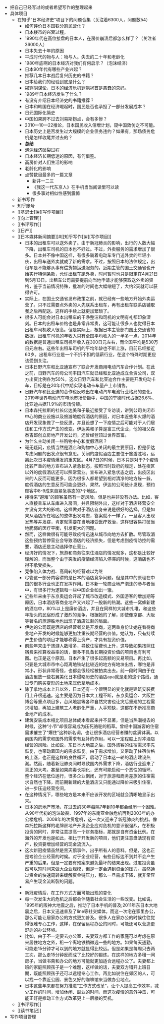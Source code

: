- 把自己已经写过的或者希望写作的整理起来
- 具体项目
    - 在知乎“日本经济史”项目下的问题合集（关注着6300人，问题数54）
        - 如何评价日本国铁分割民营化？
        - 日本楼市的兴衰过程。
        - 1990年代在高位接盘的日本人，在房价崩溃后都怎么样了？（关注者36000人）
        - 日本失去十年的原因
        - 平成时代的物与人：物与人。失去的二十年和老龄化
        - 1980年底啊的日本经济对我们有何启示？（泡沫经济）
        - 日本90年代有哪些产业兴起？
        - 推荐几本日本战后复兴历史的书籍？
        - 日本给我们的经验到底是什么？
        - 揭穿阴谋论，日本的经济危机罪魁祸首是愚蠢的央妈。
        - 1989年日本经济发生了什么？
        - 有没有介绍日本经济史的书籍推荐？
        - 日本和韩国在经济崛起时，国民是否也承担了一部分发展成本？
        - 日元国际化简史
        - 中国如果跨不过去刘易斯拐点，会有多惨？
        - 2010—10—22推论，日本国民收入倍增计划，窥中国效仿之不可能。
        - 日本历史上是否发生过大规模的企业债务违约？如果有，那场债务危机是怎样收尾并过去的？
        - **总结**
        - 泡沫经济破裂过程
        - 日本经济长期低迷的原因，有何借鉴。
        - 高房价对人们生活的影响
        - 老龄化的影响
        - 点赞数目最多的一篇文章
            - 新井一二三
            - 《我这一代东京人》在手机当当阅读里可以读
            - 很多事对相似性感到震惊
    - 新书写作
    - 知乎账号
    - [[基恩士]]#[[写作项目]]
    - [[向上管理]]
    - [[书评写作]]
    - [[日产]]
    - [[日本媒体新闻摘要]]#[[知乎写作]]#[[写作项目]]
        - 日本的出租车可以送外卖了。由于新冠肺炎的影响，出行的人数大幅下降，出租车司机的日本也不好过。不过，外卖服务的需求增加了很多。日本并不像中国这样，有很多骑着电动车专门送外卖的年轻小伙，出租车送外卖就成了新的需求。不过，按照日本的法律规定，出租车是不能够从事有偿货物运送服务的。近期主管的国土交通省也开始实行特例条款，允许出租车跑外卖，时间暂时也只是限定在4月21日到5月13日。出租车公司需要提前向当地申请才能够获取送外卖的资格，鉴于当前情况特殊，批准的时间也大幅缩短了，大约2天就可以获得许可。
        - 实际上，在国土交通省发布政策之前，就已经有一些地方开始外卖运营了。只不过需要点外卖的人先联系出租车，再有出租车联系店铺取餐之后再配送。这样的手续上就更加繁琐了。
        - 很多人可能会对日本出租车的干净整洁和司机的文明有礼都印象深刻。日本的出租车价格也是非常非常贵，这可能让很多人也觉得日本出租车司机收入很高。但是实际上，根据日本主管部门国土交通省的数据，出租车司机的年收入只有全国平均收入的一半多一点，2014年的数据是普通出租车司机年收入在300日元左右，而全国平均是530万日元左右。这些年出租车司机的平均年龄也不断上涨，目前已经接近60岁。出租车行业是一个不折不扣的低薪行业，在这个特殊时期更应该受到关注。
        - 日本日野汽车和比亚迪宣布了联合开发商用电动汽车合作计划。在此之前，日野汽车的母公司丰田汽车就已经和比亚迪成立合资公司，双方出资比例各为50%。这次日野汽车和比亚迪合作主要是开发电动卡车，目标是在20年代中期实现电动卡车量产上市销售。
        - 日野汽车和比亚迪的合作也反映出在电动汽车电池行业格局的变化。2019年世界电动汽车电池市场份额中，中国的宁德时代占据26.6%、比亚迪占据11.9%的市场份额。
        - 日本森托拉斯的社长亿达美和子最近接受了专访谈，讲到公司关闭市中心的商业设施以及旅游地度假酒店的原因，对日本近些年火爆的酒店开发现象做了一些反思，并且设想了一下疫情之后可能对于人们居住和工作方式产生的改变。伊达美和子算是富三代企业，他的祖父森泰吉郎创立房地产开发公司，还曾经登顶过世界首富。
        - 为什么主动关闭一些购物中心和度假酒店？
        - 毫无疑问，疫情当然是酒店和购物中心关闭的最主要原因，但是伊达考虑问题的出发点很有意思。关闭的度假酒店主要位于旅游胜地，远离此次日本疫情爆发的重灾区。4月7日的时候，日本只是对于7个疫情比较严重的地方宣布进入紧急状态，按照当时政府的规定，处在疫区以外的度假酒店还可以照常营业。宣布进入紧急状态之后，出疫区出来的人反而可能更多，因为很多人都希望到相对清净的地方躲一躲，度假酒店的生意反而可能会更好。果然，伊达的公司统计发现，预约顾客中8-9成来自紧急事态的7个地区。
        - 接待来“避难”的顾客虽然有一定风险，但是也并非没有办法。比如，客人直接乘车从车库进入房间，并且限制外出，这样对于酒店经营安全并没有太大的影响。这样做对于酒店自身来说是很好的选择。但是如果从酒店所在地区的整体出发考虑，答案就不一样了。一旦客人出现发热等并发症，肯定就需要在当地接受医疗救治，这样很容易打破当地脆弱的医疗平衡，引发更大的问题。
        - 然而，这样做很有可能导致疫情迅速从城市向地方去扩散。尽管取消这些预约暂停营业会导致酒店的经济损失，但是考虑到疫情防控的需要，酒店还是主动选择停止营业。
        - 经济好的情况下，旅游和商务往来住酒店的情况就多，这都是比较好理解的，而当整个由于突发的疫情经济陷入停滞的时候，这酒店也不得不承受损失。
        - 竞争陷入体力战、高周转的经营难以为继
        - 尽管这一部分内容讲的是日本的酒店竞争问题，但是其中的原理在中国的很多行业也正在发挥作用。日本新一轮商业地产泡沫的参与者当中，有很多行为逻辑和一些中国企业如出一辙。
        - 近些年来由于东京奥运会开起了城市改造模式、外国游客的增加期等原因，日本酒店等商业地产又兴起了一股新的热潮。这些一窝蜂新建的酒店中，80%以上是廉价酒店，并且在同样的大城市扎堆，和这些年抬头的民宿形成了激烈的竞争。根据她的了解，即使像京都、大阪等著名的旅游胜地也出现了酒店过剩的局面。
        - 伊达的公司既是酒店的经营者又是开发商，这两重身份让她在看待商业地产开发的时候能够更加注重长期经营的价值。她认为，只有持续产生价值的项目才能够称得上资产，才具有投资价值。
        - 前些年来由于旅游人数增多，导致住宿费也上升，这导致如果按照住宿费来推算收益率的话，很多不具备长期投资价值的项目也有利可图。也正是这个原因，日本产生了很多起高额的交易项目。再比如，只要是大城市市中心距离地铁站比较近的地方有地块出售，哪怕是非常小，形状非常奇怪，也都会很轻松被拍卖出去。前一段时间由于在酒店里放一些右翼美化日本侵略历史的酒店apa就是走的这个路线，通过专门购买变形的土地来压低拿地成本。
        - 除了拿地成本上升以外，日本还有一个很明显的变化就是建筑安装费用上升很迅速。这主要是因为日本大工程不断，东京奥运会、大阪世博会等重点项目多，台风地震等各种自然灾害也让灾后重建的工程需求增加，再加上建筑工人老龄化严重，人手短缺，这都在不断推高商业地产的成本。
        - 建筑安装成本相比项目总体成本看起来并不显著，但是当热潮褪去的时候，这种“小节”却很容易成为压死骆驼的稻草。曾经中国游客的住宿需求催生了“爆住”这种新名词，也让很多酒店经营者赚的盆满钵满。以前国内的需求和国外的需求有互补的作用，可以一定程度上对冲酒店经营的风险。比如说，东日本大地震之后，国外旅客的住宿需求率先恢复，也带动着国内的需求恢复。由于需求增加，又带动了住宿价格的上涨，也正是这样的良性循环，启动了日本这一轮的酒店建设热潮。然而，随着新冠肺炎同时导致国内外需求下降，酒店行业迎来了真正的大考。甚至如果病毒长期化，还有可能启动一个恶性的循环。整个经济在低位运行，很多企业倒闭，对于旅游和商务差旅的住宿需求自然也下降，而前期新建的大量酒店又只能通过降价来吸引住宿，进一步压迫经营空间。
        - 在这种情况下，哪些地方是本来不应该开发的区域就会清晰地显示出来。
        - 日本的房地产市场，在过去的30年每隔7年到10年都会经历一个困难。从90年代初的泡沫破裂、1997年的东南亚金融危机再到2003年的办公楼危机、2008年的次贷危机，这一次又迎来了新冠肺炎的挑战。像森托拉斯这样的老牌房地产开发企业应对危机的意识很强烈，在积极投资的同时，非常注意提高一个财务指标，那就是自有资金比例。在海外的开发也是如此，相比于开发新的项目，他们更注意盘活现有资产，投资要增加经营的现金流流入。
        - 这次新冠疫情虽然是黑天鹅事件，出乎所有人的意料。但是，这也正是考验企业经营的时候。对于企业经营，有些目标达不到并不会产生严重的后果，但是一定要有预案来避免最坏的结果出现。过度投资虽然可以短时间来做大企业规模，但是一定会遇到资金的压力。虽然通过资金的快速周转来缓解资金链压力，那么一旦需求下降，就非常容易产生现金流断裂的问题。
        - 
        - 新冠疫情后，在工作方式方面可能出现的变化
        - 每一次发生大的危机之后都会伴随着社会生活的一些改变。比如说，1995年的阪神大地震之后，推动了日本手机的普及;2011年东日本大地震之后，日本又迅速普及了line等社交媒体。而这一次宅在家里办公，那么可能让居家办公的方式更加普及。很多人在家办公的时候往往觉得很难专心工作，这样，在保留远程办公的同时，可能还可以营造更舒适的办公环境。
        - 比如，由于不一定要去办公室，夫妻双方都工作的家庭可以考虑在原来居住地方之外，租一个离地铁稍微远一些的地方。如果每天通勤，可能走15分钟才可以到的地方就显得比较远。但是如果是每周只去两三次，那么走15分钟反而成了比较好的锻炼。在这样的地方多租一间房子，当做书斋和办公的地方可能就更加适合远程办公了。夫妻都上班的家庭照顾孩子是一个难题，这样做的话，夫妻双方错开上班日期，既能照顾孩子还可以远程专心工作。再比如说住在郊区的人，可以找一个靠近公园、景色又好的咖啡馆来当做办公地点。
        - 日本这些年来都在努力推进“工作方式改革”，让个人提高工作效率，减少工作的时间，增加休闲、副业的时间，而这次疫情的意外冲击，可能正好是推动工作方式改革更上一层楼的契机。
    - [[书评写作]]
    - [[读书笔记]]
- 写作项目管理
